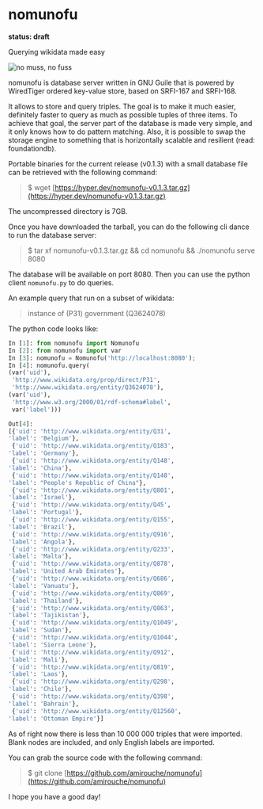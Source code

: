# nomunofu

**status: draft**

Querying wikidata made easy

![no muss, no fuss](https://raw.githubusercontent.com/amirouche/nomunofu/master/luca-colapinto-I378DhssWqU-unsplash.jpg)

nomunofu is database server written in GNU Guile that is powered by
WiredTiger ordered key-value store, based on SRFI-167 and SRFI-168.

It allows to store and query triples. The goal is to make it much
easier, definitely faster to query as much as possible tuples of three
items. To achieve that goal, the server part of the database is made
very simple, and it only knows how to do pattern matching. Also, it is
possible to swap the storage engine to something that is horizontally
scalable and resilient (read: foundationdb).

Portable binaries for the current release (v0.1.3) with a small database
file can be retrieved with the following command:

> $ wget [https://hyper.dev/nomunofu-v0.1.3.tar.gz](https://hyper.dev/nomunofu-v0.1.3.tar.gz)

The uncompressed directory is 7GB.

Once you have downloaded the tarball, you can do the following cli
dance to run the database server:

> $ tar xf nomunofu-v0.1.3.tar.gz && cd nomunofu && ./nomunofu serve 8080

The database will be available on port 8080. Then you can use the
python client `nomunofu.py` to do queries.

An example query that run on a subset of wikidata:

> instance of (P31) government (Q3624078)

The python code looks like:

```python
In [1]: from nomunofu import Nomunofu
In [2]: from nomunofu import var
In [3]: nomunofu = Nomunofu('http://localhost:8080');
In [4]: nomunofu.query(
(var('uid'),
 'http://www.wikidata.org/prop/direct/P31',
 'http://www.wikidata.org/entity/Q3624078'),
(var('uid'),
 'http://www.w3.org/2000/01/rdf-schema#label',
 var('label')))

Out[4]:
[{'uid': 'http://www.wikidata.org/entity/Q31',
'label': 'Belgium'},
 {'uid': 'http://www.wikidata.org/entity/Q183',
'label': 'Germany'},
 {'uid': 'http://www.wikidata.org/entity/Q148',
'label': 'China'},
 {'uid': 'http://www.wikidata.org/entity/Q148',
'label': "People's Republic of China"},
 {'uid': 'http://www.wikidata.org/entity/Q801',
'label': 'Israel'},
 {'uid': 'http://www.wikidata.org/entity/Q45',
'label': 'Portugal'},
 {'uid': 'http://www.wikidata.org/entity/Q155',
'label': 'Brazil'},
 {'uid': 'http://www.wikidata.org/entity/Q916',
'label': 'Angola'},
 {'uid': 'http://www.wikidata.org/entity/Q233',
'label': 'Malta'},
 {'uid': 'http://www.wikidata.org/entity/Q878',
'label': 'United Arab Emirates'},
 {'uid': 'http://www.wikidata.org/entity/Q686',
'label': 'Vanuatu'},
 {'uid': 'http://www.wikidata.org/entity/Q869',
'label': 'Thailand'},
 {'uid': 'http://www.wikidata.org/entity/Q863',
'label': 'Tajikistan'},
 {'uid': 'http://www.wikidata.org/entity/Q1049',
'label': 'Sudan'},
 {'uid': 'http://www.wikidata.org/entity/Q1044',
'label': 'Sierra Leone'},
 {'uid': 'http://www.wikidata.org/entity/Q912',
'label': 'Mali'},
 {'uid': 'http://www.wikidata.org/entity/Q819',
'label': 'Laos'},
 {'uid': 'http://www.wikidata.org/entity/Q298',
'label': 'Chile'},
 {'uid': 'http://www.wikidata.org/entity/Q398',
'label': 'Bahrain'},
 {'uid': 'http://www.wikidata.org/entity/Q12560',
'label': 'Ottoman Empire'}]
```

As of right now there is less than 10 000 000 triples that were
imported. Blank nodes are included, and only English labels are
imported.

You can grab the source code with the following command:

> $ git clone [https://github.com/amirouche/nomunofu](https://github.com/amirouche/nomunofu)

I hope you have a good day!
